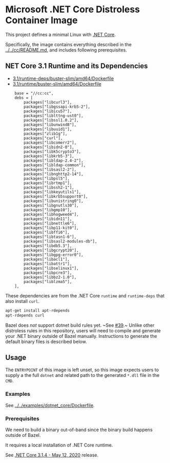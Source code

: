 # Microsoft .NET Core Distroless Container Image

This project defines a minimal Linux with [.NET Core](https://github.com/dotnet/core).

Specifically, the image contains everything described in the [../../cc/README.md](../../cc/README.md), and includes following prerequisites.

## NET Core 3.1 Runtime and its Dependencies

- [3.1/runtime-deps/buster-slim/amd64/Dockerfile](https://github.com/dotnet/dotnet-docker/blob/master/3.1/runtime-deps/buster-slim/amd64/Dockerfile)
- [3.1/runtime/buster-slim/amd64/Dockerfile](https://github.com/dotnet/dotnet-docker/blob/master/3.1/runtime/buster-slim/amd64/Dockerfile)

```text
    base = "//cc:cc",
    debs = [
        packages["libcurl3"],
        packages["libgssapi-krb5-2"],
        packages["libicu57"],
        packages["liblttng-ust0"],
        packages["libssl1.0.2"],
        packages["libunwind8"],
        packages["libuuid1"],
        packages["zlib1g"],
        packages["curl"],
        packages["libcomerr2"],
        packages["libidn2-0"],
        packages["libk5crypto3"],
        packages["libkrb5-3"],
        packages["libldap-2.4-2"],
        packages["libldap-common"],
        packages["libsasl2-2"],
        packages["libnghttp2-14"],
        packages["libpsl5"],
        packages["librtmp1"],
        packages["libssh2-1"],
        packages["libkeyutils1"],
        packages["libkrb5support0"],
        packages["libunistring0"],
        packages["libgnutls30"],
        packages["libgmp10"],
        packages["libhogweed4"],
        packages["libidn11"],
        packages["libnettle6"],
        packages["libp11-kit0"],
        packages["libffi6"],
        packages["libtasn1-6"],
        packages["libsasl2-modules-db"],
        packages["libdb5.3"],
        packages["libgcrypt20"],
        packages["libgpg-error0"],
        packages["libacl1"],
        packages["libattr1"],
        packages["libselinux1"],
        packages["libpcre3"],
        packages["libbz2-1.0"],
        packages["liblzma5"],
    ],
```

These dependencies are from the .NET Core `runtime` and `runtime-deps` that also install `curl`.

```bash
apt-get install apt-rdepends
apt-rdepends curl
```

Bazel does _not_ support dotnet build rules yet. ~See [#39](https://github.com/bazelbuild/rules_dotnet/issues/39).~ Unlike other distroless rules in this repository, users will need to compile and generate your .NET binary outside of Bazel manually. Instructions to generate the default binary files is described below.

## Usage

The `ENTRYPOINT` of this image is left unset, so this image expects users to supply a the full `dotnet` and related path to the generated `*.dll` file in the `CMD`.

### Examples

See [../../examples/dotnet_core/Dockerfile](../../examples/dotnet_core/Dockerfile).

### Prerequisites

We need to build a binary out-of-band since the binary build happens outside of Bazel.

It requires a local installation of .NET Core runtime.

See [.NET Core 3.1.4 - May 12, 2020](https://github.com/dotnet/core/blob/master/release-notes/3.1/3.1.4/3.1.4.md) release.
